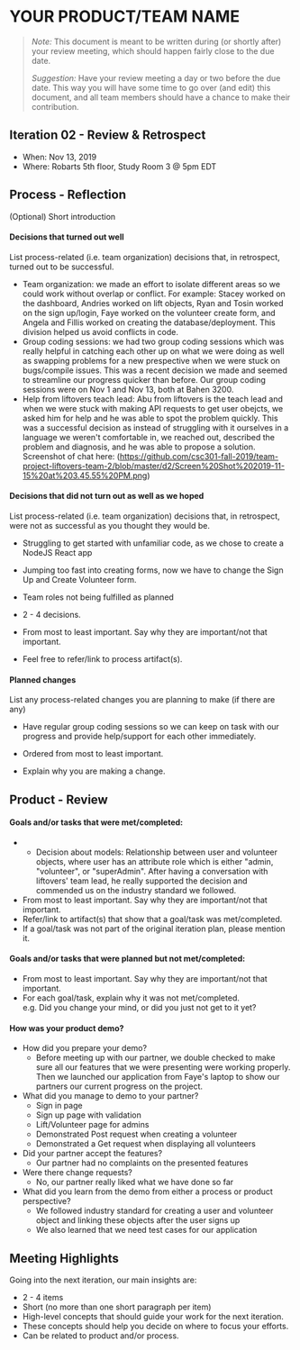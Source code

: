 # YOUR PRODUCT/TEAM NAME

 > _Note:_ This document is meant to be written during (or shortly after) your review meeting, which should happen fairly close to the due date.      
 >      
 > _Suggestion:_ Have your review meeting a day or two before the due date. This way you will have some time to go over (and edit) this document, and all team members should have a chance to make their contribution.


## Iteration 02 - Review & Retrospect

 * When: Nov 13, 2019
 * Where: Robarts 5th floor, Study Room 3 @ 5pm EDT

## Process - Reflection

(Optional) Short introduction

#### Decisions that turned out well

List process-related (i.e. team organization) decisions that, in retrospect, turned out to be successful.
 * Team organization: we made an effort to isolate different areas so we could work without overlap or conflict. For example: Stacey worked on the dashboard, Andries worked on lift objects, Ryan and Tosin worked on the sign up/login, Faye worked on the volunteer create form, and Angela and Fillis worked on creating the database/deployment. This division helped us avoid conflicts in code. 
 * Group coding sessions: we had two group coding sessions which was really helpful in catching each other up on what we were doing as well as swapping problems for a new prespective when we were stuck on bugs/compile issues. This was a recent decision we made and seemed to streamline our progress quicker than before. Our group coding sessions were on Nov 1 and Nov 13, both at Bahen 3200. 
 * Help from liftovers teach lead: Abu from liftovers is the teach lead and when we were stuck with making API requests to get user obejcts, we asked him for help and he was able to spot the problem quickly. This was a successful decision as instead of struggling with it ourselves in a language we weren't comfortable in, we reached out, described the problem and diagnosis, and he was able to propose a solution. Screenshot of chat here: (https://github.com/csc301-fall-2019/team-project-liftovers-team-2/blob/master/d2/Screen%20Shot%202019-11-15%20at%203.45.55%20PM.png)

#### Decisions that did not turn out as well as we hoped

List process-related (i.e. team organization) decisions that, in retrospect, were not as successful as you thought they would be.
 * Struggling to get started with unfamiliar code, as we chose to create a NodeJS React app 
 * Jumping too fast into creating forms, now we have to change the Sign Up and Create Volunteer form. 
 * Team roles not being fulfilled as planned
 
 * 2 - 4 decisions.
 * From most to least important. Say why they are important/not that important.
 * Feel free to refer/link to process artifact(s).


#### Planned changes

List any process-related changes you are planning to make (if there are any)
 * Have regular group coding sessions so we can keep on task with our progress and provide help/support for each other immediately.
 
 * Ordered from most to least important.
 * Explain why you are making a change.


## Product - Review

#### Goals and/or tasks that were met/completed:
 *  * Decision about models: Relationship between user and volunteer objects, where user has an attribute role which is either "admin, "volunteer", or "superAdmin". After having a conversation with liftovers' team lead, he really supported the decision and commended us on the industry standard we followed. 
 * From most to least important. Say why they are important/not that important.
 * Refer/link to artifact(s) that show that a goal/task was met/completed.
 * If a goal/task was not part of the original iteration plan, please mention it.

#### Goals and/or tasks that were planned but not met/completed:

 * From most to least important. Say why they are important/not that important.
 * For each goal/task, explain why it was not met/completed.      
   e.g. Did you change your mind, or did you just not get to it yet?


#### How was your product demo?
 * How did you prepare your demo?
    - Before meeting up with our partner, we double checked to make sure all our 
    features that we were presenting were working properly. Then we launched our 
    application from Faye's laptop to show our partners our current progress on 
    the project. 
 * What did you manage to demo to your partner?
    - Sign in page
    - Sign up page with validation
    - Lift/Volunteer page for admins
    - Demonstrated Post request when creating a volunteer
    - Demonstrated a Get request when displaying all volunteers
 * Did your partner accept the features?
    - Our partner had no complaints on the presented features 
 * Were there change requests?
    - No, our partner really liked what we have done so far 
 * What did you learn from the demo from either a process or product perspective?
    - We followed industry standard for creating a user and volunteer object and linking these objects after the user 
    signs up 
    - We also learned that we need test cases for our application 

## Meeting Highlights

Going into the next iteration, our main insights are:

 * 2 - 4 items
 * Short (no more than one short paragraph per item)
 * High-level concepts that should guide your work for the next iteration.
 * These concepts should help you decide on where to focus your efforts.
 * Can be related to product and/or process.

